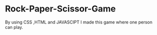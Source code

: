 # Rock-Paper-Scissor-Game
By using CSS ,HTML  and JAVASCIPT I made this game where one person can play.
